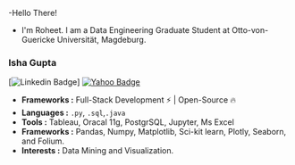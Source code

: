 -Hello There!
+ I'm Roheet. I am a Data Engineering Graduate Student at Otto-von-Guericke Universität, Magdeburg.

### Isha Gupta 
[![Linkedin Badge](https://img.shields.io/badge/-Roheet_Rajendran-blue?style=flat-square&logo=Linkedin&logoColor=white&link=https://www.linkedin.com/in/roheetnarayanan//)]
[![Yahoo Badge](https://img.shields.io/badge/-roheetn@yahoo.com-c14438?style=for-the-badge&logo=Yahoo&logoColor=white&link=mailto:roheetn@yahoo.com)](mailto:roheetn@yahoo.com)


-  **Frameworks :** Full-Stack Development :zap: | Open-Source :fire:	
-  **Languages :**  `.py`, `.sql`,`.java`
-  **Tools :**  Tableau, Oracal 11g, PostgrSQL, Jupyter, Ms Excel 
-  **Frameworks :**  Pandas, Numpy, Matplotlib, Sci-kit learn, Plotly, Seaborn, and Folium.  
-  **Interests :** Data Mining and Visualization.

<!---
roheetnarayanan/roheetnarayanan is a ✨ special ✨ repository because its `README.md` (this file) appears on your GitHub profile.
You can click the Preview link to take a look at your changes.
--->
